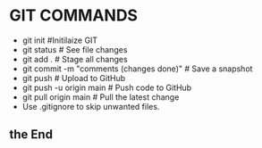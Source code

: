 # GIT COMMANDS

* git init         #Initilaize GIT
* git status       # See file changes
* git add .        # Stage all changes
* git commit -m "comments (changes done)" # Save a snapshot
* git push         # Upload to GitHub
* git push -u origin main    # Push code to GitHub
* git pull origin main       # Pull the latest change
* Use .gitignore to skip unwanted files.

## the End
